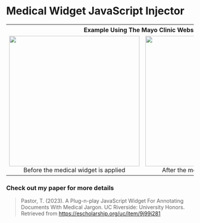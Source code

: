 # Medical Widget JavaScript Injector

<table>
  <th colspan="2">Example Using The Mayo Clinic Website</th>
  <tr>
    <td>
      <div align="center">
        <img src="https://github.com/tyborgg/Medical-Widget-JS-Injector/assets/72320023/b120a0c7-3e94-4d7d-8805-12fd18663843" height="350">
        <div>Before the medical widget is applied</div>
      </div>
    </td>
    <td>
      <div align="center">
        <img src="https://github.com/tyborgg/Medical-Widget-JS-Injector/assets/72320023/c0a90168-f92a-419f-911c-c5f959affe1d" height="350">
        <div>After the medical widget is applied</div>
      </div>
    </td>
  </tr>
</table>

### Check out my paper for more details
> Pastor, T. (2023). A Plug-n-play JavaScript Widget For Annotating Documents With Medical
Jargon. UC Riverside: University Honors. Retrieved from https://escholarship.org/uc/item/9j99j281
